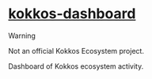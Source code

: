 # [kokkos-dashboard](https://cwpearson.github.io/kokkos-dashboard/)

> [!WARNING]  
> Not an official Kokkos Ecosystem project.

Dashboard of Kokkos ecosystem activity.

